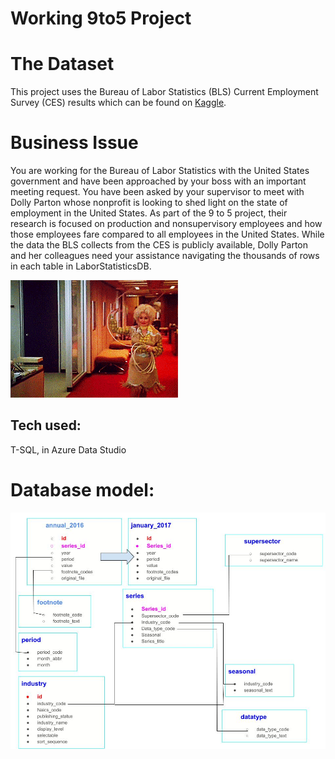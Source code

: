# Working 9to5 Project

# The Dataset
This project uses the Bureau of Labor Statistics (BLS) Current Employment Survey (CES) results which can be found on [Kaggle](https://www.kaggle.com/datasets/bls/employment).

# Business Issue
You are working for the Bureau of Labor Statistics with the United States government and have been approached by your boss with an important meeting request. You have been asked by your supervisor to meet with Dolly Parton whose nonprofit is looking to shed light on the state of employment in the United States. As part of the 9 to 5 project, their research is focused on production and nonsupervisory employees and how those employees fare compared to all employees in the United States. While the data the BLS collects from the CES is publicly available, Dolly Parton and her colleagues need your assistance navigating the thousands of rows in each table in LaborStatisticsDB.

![](9to5.gif)

## Tech used:
T-SQL, in Azure Data Studio

# Database model:
![](9to5DatabaseModel.jpg)
